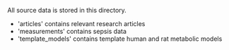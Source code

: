All source data is stored in this directory.
- 'articles\' contains relevant research articles
- 'measurements\' contains sepsis data
- 'template_models\' contains template human and rat metabolic models
